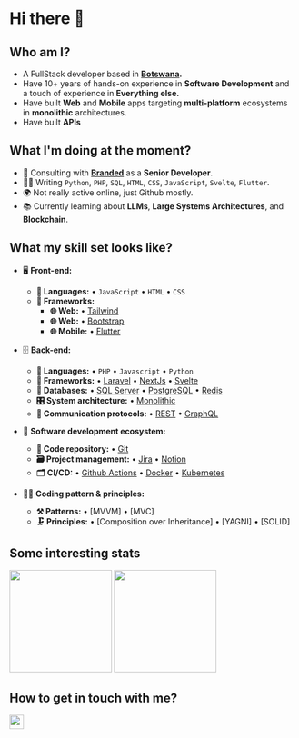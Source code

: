 # Hi there 👋

## Who am I?

- A FullStack developer based in **[Botswana](https://en.wikipedia.org/wiki/Botswana).**
- Have 10+ years of hands-on experience in **Software Development** and a touch of experience in **Everything else.**
- Have built **Web** and **Mobile** apps targeting **multi-platform** ecosystems in **monolithic** architectures.
- Have built **APIs**

## What I'm doing at the moment?

- 🏢 Consulting with **[Branded](https://branded/co.ke/)** as a **Senior Developer**.
- 👨‍💻 Writing `Python`, `PHP`, `SQL`, `HTML`, `CSS`, `JavaScript`, `Svelte`, `Flutter`.
- 🌍 Not really active online, just Github mostly.
- 📚 Currently learning about **LLMs**, **Large Systems Architectures**, and **Blockchain**.

## What my skill set looks like?

- 🖥 **Front-end:**
  - **📜 Languages:** • `JavaScript` • `HTML` • `CSS`
  - **🔬 Frameworks:**  
    - **🌐 Web:** • [Tailwind](https://tailwindcss.com/)
    - **🌐 Web:** • [Bootstrap](https://getbootstrap.com/)
    - **🌐 Mobile:** • [Flutter](https://flutter.dev/)

- 🗄️ **Back-end:**
  - **📜 Languages:** • `PHP` • `Javascript` • `Python`
  - **🔭 Frameworks:** • [Laravel](https://guides.rubyonrails.org/) • [NextJs](https://flask.palletsprojects.com/en/2.2.x/) • [Svelte](https://www.djangoproject.com/)
  - **💾 Databases:** • [SQL Server](https://www.microsoft.com/en-us/sql-server/sql-server-2019) • [PostgreSQL](https://www.postgresql.org/) • [Redis](https://redis.io/)
  - **🎛 System architecture:** • [Monolithic](https://microservices.io/patterns/monolithic.html)
  - **🔌 Communication protocols:** • [REST](https://docs.microsoft.com/en-us/azure/architecture/best-practices/api-design) • [GraphQL](https://git-scm.com/)
- 🎡 **Software development ecosystem:**
  - **📁 Code repository:** • [Git](https://git-scm.com/)
  - **🗃 Project management:** • [Jira](https://www.atlassian.com/software/jira/) • [Notion](https://www.notion.so/)
  - **🗂 CI/CD:** • [Github Actions](https://github.com/features/actions) • [Docker](https://www.docker.com/) • [Kubernetes](https://kubernetes.io/)
- 🧙‍♂️ **Coding pattern & principles:**
  - **⚒ Patterns:** • [MVVM] • [MVC]
  - **🗜 Principles:** • [Composition over Inheritance] • [YAGNI] • [SOLID]

  
## Some interesting stats  

<!--Github Stats-->
<p float="left">
<img height="180em" src="https://github-readme-stats.vercel.app/api?username=blufox" />
<img height="180em" src="https://github-readme-stats.vercel.app/api/top-langs/?username=blufox"/>
</p>

## How to get in touch with me?

<p left="center">
<a href="mailto:antiversebw@gmail.com">
  <img src="https://img.shields.io/badge/Gmail-D14836?style=for-the-badge&logo=gmail&logoColor=white" height=25>
</a>
</p>
